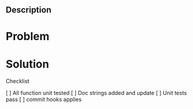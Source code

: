 ## Description 

# Problem

# Solution


Checklist

[ ] All function unit tested
[ ] Doc strings added and update
[ ] Unit tests pass
[ ] commit hooks applies
